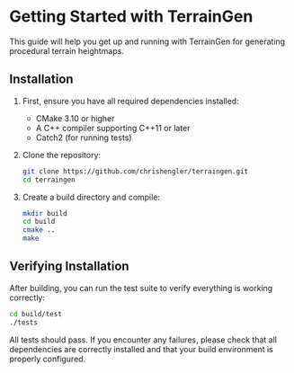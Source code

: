 # Getting Started with TerrainGen

This guide will help you get up and running with TerrainGen for generating procedural terrain heightmaps.

## Installation

1. First, ensure you have all required dependencies installed:
   - CMake 3.10 or higher
   - A C++ compiler supporting C++11 or later
   - Catch2 (for running tests)

2. Clone the repository:
   ```bash
   git clone https://github.com/chrishengler/terraingen.git
   cd terraingen
   ```

3. Create a build directory and compile:
   ```bash
   mkdir build
   cd build
   cmake ..
   make
   ```

## Verifying Installation

After building, you can run the test suite to verify everything is working correctly:

```bash
cd build/test
./tests
```

All tests should pass. If you encounter any failures, please check that all dependencies are correctly installed and that your build environment is properly configured.
